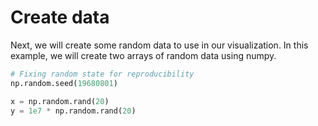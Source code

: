 # Create data

Next, we will create some random data to use in our visualization. In this example, we will create two arrays of random data using numpy.

```python
# Fixing random state for reproducibility
np.random.seed(19680801)

x = np.random.rand(20)
y = 1e7 * np.random.rand(20)
```
